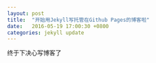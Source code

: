 ```yaml
---
layout: post
title:  "开始用Jekyll写托管在Github Pages的博客啦"
date:   2016-05-19 17:00:30 +0800
categories: jekyll update
---
```

终于下决心写博客了